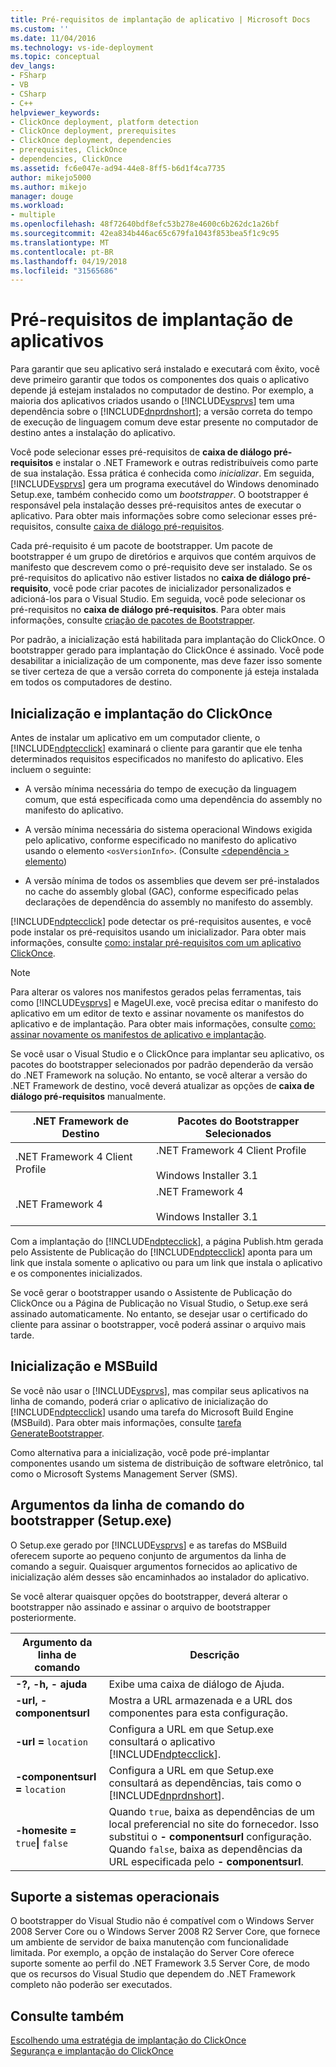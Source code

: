 ```yaml
---
title: Pré-requisitos de implantação de aplicativo | Microsoft Docs
ms.custom: ''
ms.date: 11/04/2016
ms.technology: vs-ide-deployment
ms.topic: conceptual
dev_langs:
- FSharp
- VB
- CSharp
- C++
helpviewer_keywords:
- ClickOnce deployment, platform detection
- ClickOnce deployment, prerequisites
- ClickOnce deployment, dependencies
- prerequisites, ClickOnce
- dependencies, ClickOnce
ms.assetid: fc6e047e-ad94-44e8-8ff5-b6d1f4ca7735
author: mikejo5000
ms.author: mikejo
manager: douge
ms.workload:
- multiple
ms.openlocfilehash: 48f72640bdf8efc53b278e4600c6b262dc1a26bf
ms.sourcegitcommit: 42ea834b446ac65c679fa1043f853bea5f1c9c95
ms.translationtype: MT
ms.contentlocale: pt-BR
ms.lasthandoff: 04/19/2018
ms.locfileid: "31565686"
---
```

# <a name="application-deployment-prerequisites"></a>Pré-requisitos de implantação de aplicativos
Para garantir que seu aplicativo será instalado e executará com êxito, você deve primeiro garantir que todos os componentes dos quais o aplicativo depende já estejam instalados no computador de destino. Por exemplo, a maioria dos aplicativos criados usando o [!INCLUDE[vsprvs](../code-quality/includes/vsprvs_md.md)] tem uma dependência sobre o [!INCLUDE[dnprdnshort](../code-quality/includes/dnprdnshort_md.md)]; a versão correta do tempo de execução de linguagem comum deve estar presente no computador de destino antes a instalação do aplicativo.  
  
 Você pode selecionar esses pré-requisitos de **caixa de diálogo pré-requisitos** e instalar o .NET Framework e outras redistribuíveis como parte de sua instalação. Essa prática é conhecida como *inicializar*. Em seguida, [!INCLUDE[vsprvs](../code-quality/includes/vsprvs_md.md)] gera um programa executável do Windows denominado Setup.exe, também conhecido como um *bootstrapper*. O bootstrapper é responsável pela instalação desses pré-requisitos antes de executar o aplicativo. Para obter mais informações sobre como selecionar esses pré-requisitos, consulte [caixa de diálogo pré-requisitos](../ide/reference/prerequisites-dialog-box.md).  
  
 Cada pré-requisito é um pacote de bootstrapper. Um pacote de bootstrapper é um grupo de diretórios e arquivos que contém arquivos de manifesto que descrevem como o pré-requisito deve ser instalado. Se os pré-requisitos do aplicativo não estiver listados no **caixa de diálogo pré-requisito**, você pode criar pacotes de inicializador personalizados e adicioná-los para o Visual Studio. Em seguida, você pode selecionar os pré-requisitos no **caixa de diálogo pré-requisitos**. Para obter mais informações, consulte [criação de pacotes de Bootstrapper](../deployment/creating-bootstrapper-packages.md).  
  
 Por padrão, a inicialização está habilitada para implantação do ClickOnce. O bootstrapper gerado para implantação do ClickOnce é assinado. Você pode desabilitar a inicialização de um componente, mas deve fazer isso somente se tiver certeza de que a versão correta do componente já esteja instalada em todos os computadores de destino.  
  
## <a name="bootstrapping-and-clickonce-deployment"></a>Inicialização e implantação do ClickOnce  
 Antes de instalar um aplicativo em um computador cliente, o [!INCLUDE[ndptecclick](../deployment/includes/ndptecclick_md.md)] examinará o cliente para garantir que ele tenha determinados requisitos especificados no manifesto do aplicativo. Eles incluem o seguinte:  
  
-   A versão mínima necessária do tempo de execução da linguagem comum, que está especificada como uma dependência do assembly no manifesto do aplicativo.  
  
-   A versão mínima necessária do sistema operacional Windows exigida pelo aplicativo, conforme especificado no manifesto do aplicativo usando o elemento `<osVersionInfo>`. (Consulte [ \<dependência > elemento](../deployment/dependency-element-clickonce-application.md))  
  
-   A versão mínima de todos os assemblies que devem ser pré-instalados no cache do assembly global (GAC), conforme especificado pelas declarações de dependência do assembly no manifesto do assembly.  
  
 [!INCLUDE[ndptecclick](../deployment/includes/ndptecclick_md.md)] pode detectar os pré-requisitos ausentes, e você pode instalar os pré-requisitos usando um inicializador. Para obter mais informações, consulte [como: instalar pré-requisitos com um aplicativo ClickOnce](../deployment/how-to-install-prerequisites-with-a-clickonce-application.md).  
  
> [!NOTE]
>  Para alterar os valores nos manifestos gerados pelas ferramentas, tais como [!INCLUDE[vsprvs](../code-quality/includes/vsprvs_md.md)] e MageUI.exe, você precisa editar o manifesto do aplicativo em um editor de texto e assinar novamente os manifestos do aplicativo e de implantação. Para obter mais informações, consulte [como: assinar novamente os manifestos de aplicativo e implantação](../deployment/how-to-re-sign-application-and-deployment-manifests.md).  
  
 Se você usar o Visual Studio e o ClickOnce para implantar seu aplicativo, os pacotes do bootstrapper selecionados por padrão dependerão da versão do .NET Framework na solução. No entanto, se você alterar a versão do .NET Framework de destino, você deverá atualizar as opções de **caixa de diálogo pré-requisitos** manualmente.  
  
|.NET Framework de Destino|Pacotes do Bootstrapper Selecionados|  
|---------------------------|------------------------------------|  
|.NET Framework 4 Client Profile|.NET Framework 4 Client Profile<br /><br /> Windows Installer 3.1|  
|.NET Framework 4|.NET Framework 4<br /><br /> Windows Installer 3.1|  
  
 Com a implantação do [!INCLUDE[ndptecclick](../deployment/includes/ndptecclick_md.md)], a página Publish.htm gerada pelo Assistente de Publicação do [!INCLUDE[ndptecclick](../deployment/includes/ndptecclick_md.md)] aponta para um link que instala somente o aplicativo ou para um link que instala o aplicativo e os componentes inicializados.  
  
 Se você gerar o bootstrapper usando o Assistente de Publicação do ClickOnce ou a Página de Publicação no Visual Studio, o Setup.exe será assinado automaticamente. No entanto, se desejar usar o certificado do cliente para assinar o bootstrapper, você poderá assinar o arquivo mais tarde.  
  
## <a name="bootstrapping-and-msbuild"></a>Inicialização e MSBuild  
 Se você não usar o [!INCLUDE[vsprvs](../code-quality/includes/vsprvs_md.md)], mas compilar seus aplicativos na linha de comando, poderá criar o aplicativo de inicialização do [!INCLUDE[ndptecclick](../deployment/includes/ndptecclick_md.md)] usando uma tarefa do Microsoft Build Engine (MSBuild). Para obter mais informações, consulte [tarefa GenerateBootstrapper](../msbuild/generatebootstrapper-task.md).  
  
 Como alternativa para a inicialização, você pode pré-implantar componentes usando um sistema de distribuição de software eletrônico, tal como o Microsoft Systems Management Server (SMS).  
  
## <a name="bootstrapper-setupexe-command-line-arguments"></a>Argumentos da linha de comando do bootstrapper (Setup.exe)  
 O Setup.exe gerado por [!INCLUDE[vsprvs](../code-quality/includes/vsprvs_md.md)] e as tarefas do MSBuild oferecem suporte ao pequeno conjunto de argumentos da linha de comando a seguir. Quaisquer argumentos fornecidos ao aplicativo de inicialização além desses são encaminhados ao instalador do aplicativo.  
  
 Se você alterar quaisquer opções do bootstrapper, deverá alterar o bootstrapper não assinado e assinar o arquivo de bootstrapper posteriormente.  
  
|Argumento da linha de comando|Descrição|  
|---------------------------|-----------------|  
|**-?, -h, - ajuda**|Exibe uma caixa de diálogo de Ajuda.|  
|**-url, - componentsurl**|Mostra a URL armazenada e a URL dos componentes para esta configuração.|  
|**-url =** `location`|Configura a URL em que Setup.exe consultará o aplicativo [!INCLUDE[ndptecclick](../deployment/includes/ndptecclick_md.md)].|  
|**-componentsurl =** `location`|Configura a URL em que Setup.exe consultará as dependências, tais como o [!INCLUDE[dnprdnshort](../code-quality/includes/dnprdnshort_md.md)].|  
|**-homesite =** `true`**&#124;** `false`|Quando `true`, baixa as dependências de um local preferencial no site do fornecedor. Isso substitui o **- componentsurl** configuração. Quando `false`, baixa as dependências da URL especificada pelo **- componentsurl**.|  
  
## <a name="operating-system-support"></a>Suporte a sistemas operacionais  
 O bootstrapper do Visual Studio não é compatível com o Windows Server 2008 Server Core ou o Windows Server 2008 R2 Server Core, que fornece um ambiente de servidor de baixa manutenção com funcionalidade limitada. Por exemplo, a opção de instalação do Server Core oferece suporte somente ao perfil do .NET Framework 3.5 Server Core, de modo que os recursos do Visual Studio que dependem do .NET Framework completo não poderão ser executados.  
  
## <a name="see-also"></a>Consulte também  
 [Escolhendo uma estratégia de implantação do ClickOnce](../deployment/choosing-a-clickonce-deployment-strategy.md)   
 [Segurança e implantação do ClickOnce](../deployment/clickonce-security-and-deployment.md)